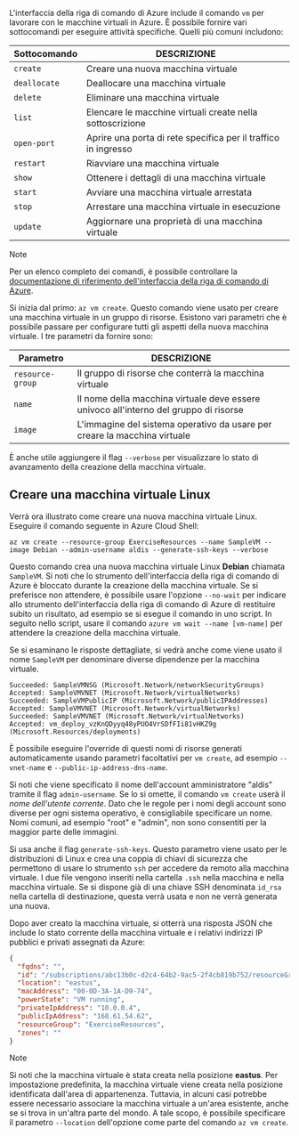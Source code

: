 L'interfaccia della riga di comando di Azure include il comando `vm` per lavorare con le macchine virtuali in Azure. È possibile fornire vari sottocomandi per eseguire attività specifiche. Quelli più comuni includono:

| Sottocomando | DESCRIZIONE |
|-------------|-------------|
| `create`    | Creare una nuova macchina virtuale |
| `deallocate` | Deallocare una macchina virtuale |
| `delete` | Eliminare una macchina virtuale |
| `list` | Elencare le macchine virtuali create nella sottoscrizione |
| `open-port` | Aprire una porta di rete specifica per il traffico in ingresso |
| `restart` | Riavviare una macchina virtuale |
| `show` | Ottenere i dettagli di una macchina virtuale |
| `start` | Avviare una macchina virtuale arrestata |
| `stop` | Arrestare una macchina virtuale in esecuzione |
| `update` | Aggiornare una proprietà di una macchina virtuale |

> [!NOTE]
> Per un elenco completo dei comandi, è possibile controllare la [documentazione di riferimento dell'interfaccia della riga di comando di Azure](https://docs.microsoft.com/cli/azure/reference-index?view=azure-cli-latest).

Si inizia dal primo: `az vm create`. Questo comando viene usato per creare una macchina virtuale in un gruppo di risorse. Esistono vari parametri che è possibile passare per configurare tutti gli aspetti della nuova macchina virtuale. I tre parametri da fornire sono:

| Parametro | DESCRIZIONE |
|-----------|-------------|
| `resource-group` | Il gruppo di risorse che conterrà la macchina virtuale |
| `name` | Il nome della macchina virtuale deve essere univoco all'interno del gruppo di risorse |
| `image` | L'immagine del sistema operativo da usare per creare la macchina virtuale |

È anche utile aggiungere il flag `--verbose` per visualizzare lo stato di avanzamento della creazione della macchina virtuale. 

## <a name="create-a-linux-virtual-machine"></a>Creare una macchina virtuale Linux

Verrà ora illustrato come creare una nuova macchina virtuale Linux. Eseguire il comando seguente in Azure Cloud Shell:

```azurecli
az vm create --resource-group ExerciseResources --name SampleVM --image Debian --admin-username aldis --generate-ssh-keys --verbose 
```

Questo comando crea una nuova macchina virtuale Linux **Debian** chiamata `SampleVM`. Si noti che lo strumento dell'interfaccia della riga di comando di Azure è bloccato durante la creazione della macchina virtuale. Se si preferisce non attendere, è possibile usare l'opzione `--no-wait` per indicare allo strumento dell'interfaccia della riga di comando di Azure di restituire subito un risultato, ad esempio se si esegue il comando in uno script. In seguito nello script, usare il comando `azure vm wait --name [vm-name]` per attendere la creazione della macchina virtuale.

Se si esaminano le risposte dettagliate, si vedrà anche come viene usato il nome `SampleVM` per denominare diverse dipendenze per la macchina virtuale.

```
Succeeded: SampleVMNSG (Microsoft.Network/networkSecurityGroups)
Accepted: SampleVMVNET (Microsoft.Network/virtualNetworks)
Succeeded: SampleVMPublicIP (Microsoft.Network/publicIPAddresses)
Accepted: SampleVMVNET (Microsoft.Network/virtualNetworks)
Succeeded: SampleVMVNET (Microsoft.Network/virtualNetworks)
Accepted: vm_deploy_vzKnQDyyq48yPUO4VrSDfFIi81vHKZ9g (Microsoft.Resources/deployments)
```

È possibile eseguire l'override di questi nomi di risorse generati automaticamente usando parametri facoltativi per `vm create`, ad esempio `--vnet-name` e `--public-ip-address-dns-name`.

Si noti che viene specificato il nome dell'account amministratore "aldis" tramite il flag `admin-username`. Se lo si omette, il comando `vm create` userà il _nome dell'utente corrente_. Dato che le regole per i nomi degli account sono diverse per ogni sistema operativo, è consigliabile specificare un nome. Nomi comuni, ad esempio "root" e "admin", non sono consentiti per la maggior parte delle immagini.

Si usa anche il flag `generate-ssh-keys`. Questo parametro viene usato per le distribuzioni di Linux e crea una coppia di chiavi di sicurezza che permettono di usare lo strumento `ssh` per accedere da remoto alla macchina virtuale. I due file vengono inseriti nella cartella `.ssh` nella macchina e nella macchina virtuale. Se si dispone già di una chiave SSH denominata `id_rsa` nella cartella di destinazione, questa verrà usata e non ne verrà generata una nuova.

Dopo aver creato la macchina virtuale, si otterrà una risposta JSON che include lo stato corrente della macchina virtuale e i relativi indirizzi IP pubblici e privati assegnati da Azure:

```json
{
  "fqdns": "",
  "id": "/subscriptions/abc13b0c-d2c4-64b2-9ac5-2f4cb819b752/resourceGroups/ExerciseResources/providers/Microsoft.Compute/virtualMachines/SampleVM",
  "location": "eastus",
  "macAddress": "00-0D-3A-1A-D9-74",
  "powerState": "VM running",
  "privateIpAddress": "10.0.0.4",
  "publicIpAddress": "168.61.54.62",
  "resourceGroup": "ExerciseResources",
  "zones": ""
}
```

> [!NOTE]
> Si noti che la macchina virtuale è stata creata nella posizione **eastus**. Per impostazione predefinita, la macchina virtuale viene creata nella posizione identificata dall'area di appartenenza. Tuttavia, in alcuni casi potrebbe essere necessario associare la macchina virtuale a un'area esistente, anche se si trova in un'altra parte del mondo. A tale scopo, è possibile specificare il parametro `--location` dell'opzione come parte del comando `az vm create`.